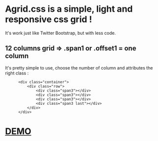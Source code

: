 # Agrid.css is a simple, light and responsive css grid !

It's work just like Twitter Bootstrap, but with less code. 

## 12 columns grid    =>    .span1 or .offset1 = one column

It's pretty simple to use, choose the number of column and attributes the right class :

```
      <div class="container">
          <div class="row">
              <div class="span3"></div>
              <div class="span3"></div>
              <div class="span3"></div>
              <div class="span3 last"></div>
          </div>
      </div>
```


# [DEMO](http://www.yago-art.ch/agrid/)